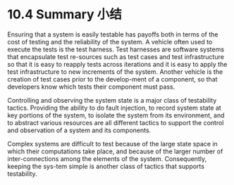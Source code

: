 10.4 Summary 小结
===

Ensuring that a system is easily testable has payoffs both in terms of the cost of testing and the reliability of the system. A vehicle often used to execute the tests is the test harness. Test harnesses are software systems that encapsulate test re-sources such as test cases and test infrastructure so that it is easy to reapply tests across iterations and it is easy to apply the test infrastructure to new increments of the system. Another vehicle is the creation of test cases prior to the develop-ment of a component, so that developers know which tests their component must pass.

Controlling and observing the system state is a major class of testability tactics. Providing the ability to do fault injection, to record system state at key portions of the system, to isolate the system from its environment, and to abstract various resources are all different tactics to support the control and observation of a system and its components.

Complex systems are difficult to test because of the large state space in which their computations take place, and because of the larger number of inter-connections among the elements of the system. Consequently, keeping the sys-tem simple is another class of tactics that supports testability.
